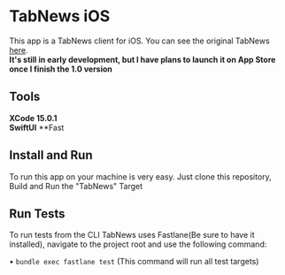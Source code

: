# TabNews iOS
This app is a TabNews client for iOS. You can see the original TabNews [here](https://github.com/filipedeschamps/tabnews.com.br).
\
**It's still in early development, but I have plans to launch it on App Store once I finish the 1.0 version**

## Tools
**XCode 15.0.1**\
**SwiftUI**
**Fast

## Install and Run
To run this app on your machine is very easy. Just clone this repository, Build and Run the "TabNews" Target

## Run Tests
To run tests from the CLI TabNews uses Fastlane(Be sure to have it installed), navigate to the project root and use the following command:

• `bundle exec fastlane test` (This command will run all test targets)


